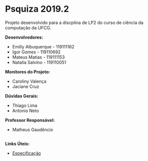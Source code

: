 ﻿# Psquiza 2019.2

Projeto desenvolvido para a discplina de LP2 do curso de ciência da computação da UFCG.

**Desenvolvedores:**

 - Emilly Albuquerque - 119111162
 - Igor Gomes - 119110692
 - Mateus Matias - 119111153
 - Natalía Salvino - 119110051

**Monitores do Projeto:**

 - Caroliny Valença
 - Jaciane Cruz

**Dúvidas Gerais:**

 - Thiago Lima
 - Antonio Neto

 **Professor Responsável:**
 
 - Matheus Gaudêncio
## 
**Links Úteis:**

 - [Especificação](https://docs.google.com/document/d/e/2PACX-1vRKnuseh-1y300CI4fTlgVB8XMx3yDhEl9fg2NfkyrBDqYT9-tTjHTgSdD59htIIxDtJQDdSSYLzrnv/pub)
##
